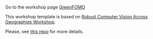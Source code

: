 Go to the workshop page [GreenFOMO](https://green-fomo.github.io/ECCV2024/)

This workshop template is based on [Robust Computer Vision Across Geographies Workshop](https://geonet-challenge.github.io/ICCV2023/index.html).


Please, see [this repo](https://github.com/geonet-challenge/geonet-challenge.github.io) for more details.
